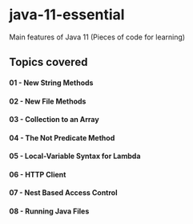 # java-11-essential
Main features of Java 11
(Pieces of code for learning)

## Topics covered

#### 01 - New String Methods
#### 02 - New File Methods
#### 03 - Collection to an Array
#### 04 - The Not Predicate Method
#### 05 - Local-Variable Syntax for Lambda
#### 06 - HTTP Client
#### 07 - Nest Based Access Control
#### 08 - Running Java Files